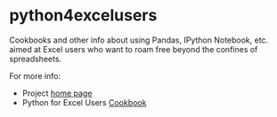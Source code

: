 python4excelusers
=================

Cookbooks and other info about using Pandas, IPython Notebook, etc. aimed at Excel users who want to roam free beyond the confines of spreadsheets.

For more info:

 - Project [home page](http://geektoys.github.io/python4excelusers/index.html)
 - Python for Excel Users [Cookbook](http://nbviewer.ipython.org/github/geektoys/python4excelusers/blob/master/Pandas_4_Excel_Users.ipynb)
